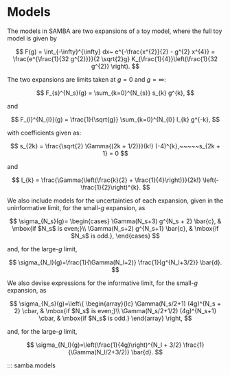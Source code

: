 # Models

The models in SAMBA are two expansions of a toy model, where the full toy model is given by

$$
 F(g) = \int_{-\infty}^{\infty} dx~ e^{-\frac{x^{2}}{2} - g^{2} x^{4}} = \frac{e^{\frac{1}{32 g^{2}}}}{2 \sqrt{2}g} K_{\frac{1}{4}}\left(\frac{1}{32 g^{2}} \right).
$$

The two expansions are limits taken at $g = 0$ and $g = \infty$:

$$
F_{s}^{N_s}(g) = \sum_{k=0}^{N_{s}} s_{k} g^{k},
$$

and 

$$
F_{l}^{N_{l}}(g) = \frac{1}{\sqrt{g}} \sum_{k=0}^{N_{l}} l_{k} g^{-k},
$$

with coefficients given as:

$$
s_{2k} = \frac{\sqrt{2} \Gamma{(2k + 1/2)}}{k!} (-4)^{k},~~~~~s_{2k + 1} = 0
$$

and

$$
l_{k} = \frac{\Gamma{\left(\frac{k}{2} + \frac{1}{4}\right)}}{2k!} \left(-\frac{1}{2}\right)^{k}.
$$

We also include models for the uncertainties of each expansion, given in the uninformative limit, for the small-$g$ expansion, as

$$
\sigma_{N_s}(g)= 
\begin{cases}
	\Gamma(N_s+3) g^{N_s + 2} \bar{c}, & \mbox{if $N_s$ is even;}\\
        \Gamma(N_s+2) g^{N_s+1} \bar{c}, & \mbox{if $N_s$ is odd.},
\end{cases}
$$

and, for the large-$g$ limit,

$$
\sigma_{N_l}(g)=\frac{1}{\Gamma(N_l+2)} \frac{1}{g^{N_l+3/2}} \bar{d}.
$$

We also devise expressions for the informative limit, for the small-$g$ expansion, as

$$
\sigma_{N_s}(g)=\left\{ \begin{array}{lc}
	\Gamma(N_s/2+1) (4g)^{N_s + 2} \cbar, & \mbox{if $N_s$ is even;}\\
    \Gamma(N_s/2+1/2) (4g)^{N_s+1} \cbar, & \mbox{if $N_s$ is odd.}
    \end{array} \right,
$$

and, for the large-$g$ limit,

$$
\sigma_{N_l}(g)=\left(\frac{1}{4g}\right)^{N_l + 3/2} \frac{1}{\Gamma(N_l/2+3/2)} \bar{d}.
$$

::: samba.models
